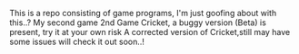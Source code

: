 This is a repo consisting of game programs, I'm just goofing about with this..?
My second game
2nd Game Cricket, a buggy version (Beta) is present, try it at your own risk
A corrected version of Cricket,still may have some issues will check it out soon..!
